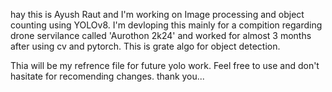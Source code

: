 <P>
  hay this is Ayush Raut and I'm working on Image processing and object counting using YOLOv8.
  I'm devloping this mainly for a compition regarding drone servilance called 'Aurothon 2k24' and worked for almost 3 months after using cv and pytorch.
  This is grate algo for object detection.

  Thia will be my refrence file for future yolo work.
  Feel free to use and don't hasitate for recomending changes.
  thank you...
</P>
